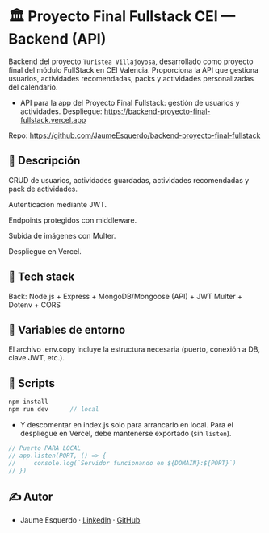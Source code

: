 # 🏛 Proyecto Final Fullstack CEI — Backend (API)

Backend del proyecto `Turistea Villajoyosa`, desarrollado como proyecto final del módulo FullStack en CEI Valencia. Proporciona la API que gestiona usuarios, actividades recomendadas, packs y actividades personalizadas del calendario.

- API para la app del Proyecto Final Fullstack: gestión de usuarios y actividades.
Despliegue: https://backend-proyecto-final-fullstack.vercel.app

Repo: https://github.com/JaumeEsquerdo/backend-proyecto-final-fullstack

## 📖 Descripción

CRUD de usuarios, actividades guardadas, actividades recomendadas y pack de actividades.

Autenticación mediante JWT.

Endpoints protegidos con middleware.

Subida de imágenes con Multer.

Despliegue en Vercel.

## 🧱 Tech stack

Back: Node.js + Express + MongoDB/Mongoose (API) + JWT  Multer + Dotenv + CORS

## 🔑 Variables de entorno

El archivo .env.copy incluye la estructura necesaria (puerto, conexión a DB, clave JWT, etc.).

## 🧰 Scripts
```js
npm install
npm run dev      // local
```
- Y descomentar en index.js solo para arrancarlo en local.  Para el despliegue en Vercel, debe mantenerse exportado (sin `listen`).
```js
// Puerto PARA LOCAL
// app.listen(PORT, () => {
//     console.log(`Servidor funcionando en ${DOMAIN}:${PORT}`)
// })
```

## ✍️ Autor

- Jaume Esquerdo · [LinkedIn](https://www.linkedin.com/in/jaume-esquerdo/) · [GitHub](https://github.com/JaumeEsquerdo)